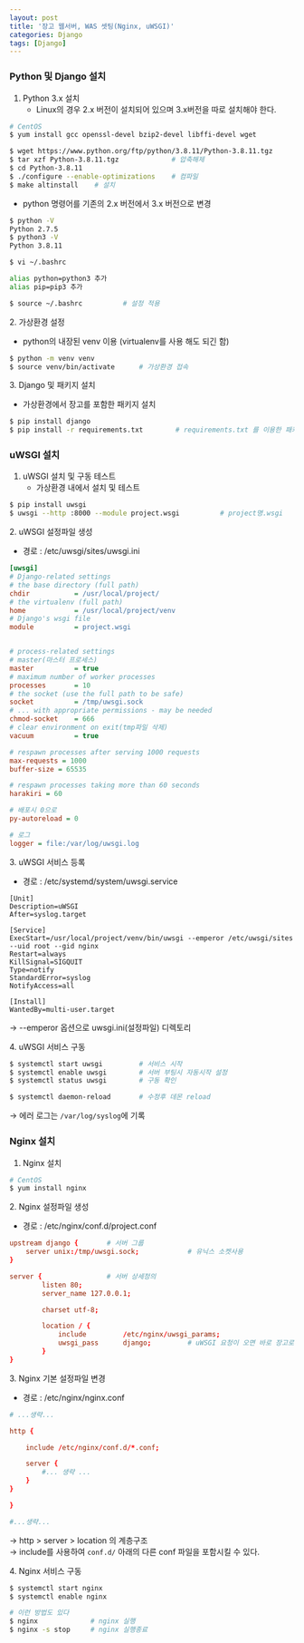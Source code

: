 ```yaml
---
layout: post
title: '장고 웹서버, WAS 셋팅(Nginx, uWSGI)'
categories: Django
tags: [Django]
---
```


### Python 및 Django 설치
1. Python 3.x 설치
   - Linux의 경우 2.x 버전이 설치되어 있으며 3.x버전을 따로 설치해야 한다.

```bash
# CentOS
$ yum install gcc openssl-devel bzip2-devel libffi-devel wget

$ wget https://www.python.org/ftp/python/3.8.11/Python-3.8.11.tgz
$ tar xzf Python-3.8.11.tgz             # 압축해제
$ cd Python-3.8.11
$ ./configure --enable-optimizations    # 컴파일
$ make altinstall    # 설치
```

- python 명령어를 기존의 2.x 버전에서 3.x 버전으로 변경

```bash
$ python -V
Python 2.7.5
$ python3 -V
Python 3.8.11

$ vi ~/.bashrc

alias python=python3 추가
alias pip=pip3 추가

$ source ~/.bashrc          # 설정 적용
```

2\. 가상환경 설정
  - python의 내장된 venv 이용 (virtualenv를 사용 해도 되긴 함)

```bash
$ python -m venv venv
$ source venv/bin/activate      # 가상환경 접속
```

3\. Django 및 패키지 설치  
  - 가상환경에서 장고를 포함한 패키지 설치

```bash
$ pip install django
$ pip install -r requirements.txt        # requirements.txt 를 이용한 패키지 설치
```


### uWSGI 설치
1. uWSGI 설치 및 구동 테스트
   - 가상환경 내에서 설치 및 테스트

```bash
$ pip install uwsgi
$ uwsgi --http :8000 --module project.wsgi          # project명.wsgi
```

2\. uWSGI 설정파일 생성
   - 경로 : /etc/uwsgi/sites/uwsgi.ini

```ini
[uwsgi]
# Django-related settings
# the base directory (full path)
chdir           = /usr/local/project/
# the virtualenv (full path)
home            = /usr/local/project/venv
# Django's wsgi file
module          = project.wsgi


# process-related settings
# master(마스터 프로세스)
master          = true
# maximum number of worker processes
processes       = 10
# the socket (use the full path to be safe)
socket          = /tmp/uwsgi.sock
# ... with appropriate permissions - may be needed
chmod-socket    = 666
# clear environment on exit(tmp파일 삭제)
vacuum          = true

# respawn processes after serving 1000 requests
max-requests = 1000
buffer-size = 65535

# respawn processes taking more than 60 seconds
harakiri = 60

# 배포시 0으로
py-autoreload = 0

# 로그
logger = file:/var/log/uwsgi.log
```

3\. uWSGI 서비스 등록
   - 경로 : /etc/systemd/system/uwsgi.service

```
[Unit]
Description=uWSGI
After=syslog.target

[Service]
ExecStart=/usr/local/project/venv/bin/uwsgi --emperor /etc/uwsgi/sites --uid root --gid nginx
Restart=always
KillSignal=SIGQUIT
Type=notify
StandardError=syslog
NotifyAccess=all

[Install]
WantedBy=multi-user.target
```
→ --emperor 옵션으로 uwsgi.ini(설정파일) 디렉토리

4\. uWSGI 서비스 구동

```bash
$ systemctl start uwsgi         # 서비스 시작
$ systemctl enable uwsgi        # 서버 부팅시 자동시작 설정
$ systemctl status uwsgi        # 구동 확인

$ systemctl daemon-reload       # 수정후 데몬 reload
```
→ 에러 로그는 `/var/log/syslog`에 기록


### Nginx 설치
1. Nginx 설치

```bash
# CentOS
$ yum install nginx
```

2\. Nginx 설정파일 생성
   - 경로 : /etc/nginx/conf.d/project.conf
  
```conf
upstream django {       # 서버 그룹
    server unix:/tmp/uwsgi.sock;            # 유닉스 소켓사용
}

server {                # 서버 상세정의
        listen 80;
        server_name 127.0.0.1;

        charset utf-8;

        location / {
            include         /etc/nginx/uwsgi_params;
            uwsgi_pass      django;         # uWSGI 요청이 오면 바로 장고로
        }
}
```

3\. Nginx 기본 설정파일 변경
   - 경로 : /etc/nginx/nginx.conf

```conf
# ...생략...

http {

    include /etc/nginx/conf.d/*.conf;

    server {
        #... 생략 ...
    }
}

}

#...생략...
```
→ http > server > location 의 계층구조  
→ include를 사용하여 `conf.d/` 아래의 다른 conf 파일을 포함시킬 수 있다.

4\. Nginx 서비스 구동

```bash
$ systemctl start nginx
$ systemctl enable nginx 

# 이런 방법도 있다
$ nginx             # nginx 실행
$ nginx -s stop     # nginx 실행종료
```